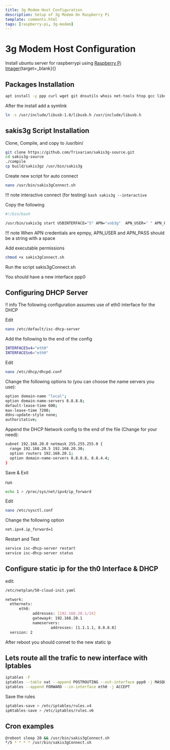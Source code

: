 ```yaml
---
title: 3g Modem Host Configuration
description: Setup of 3g Modem On Raspberry Pi
template: comments.html
tags: [raspberry-pi, 3g-modem]
---
```


# 3g Modem Host Configuration

Install ubuntu server for raspberrypi using [Raspberry Pi Imager](https://www.raspberrypi.org/software/){target=\_blank}{}

## Packages Installation

```bash
apt install -y ppp curl wget git dnsutils whois net-tools htop gcc libusb-1.0-0-dev iptables-persistent isc-dhcp-server
```

After the install add a symlink

```bash
ln -s /usr/include/libusb-1.0/libusb.h /usr/include/libusb.h
```

## sakis3g Script Installation

Clone, Compile, and copy to /usr/bin/

```bash
git clone https://github.com/Trixarian/sakis3g-source.git
cd sakis3g-source
./compile
cp build/sakis3gz /usr/bin/sakis3g
```

Create new script for auto connect

```bash
nano /usr/bin/sakis3gConnect.sh
```

!!! note
interactive connect (for testing)
`bash sakis3g --interactive `

Copy the following

```bash
#!/bin/bash

/usr/bin/sakis3g start USBINTERFACE="5" APN="vob3g"  APN_USER=" " APN_PASS=" "
```

!!! note
When APN credentials are epmpy, APN_USER and APN_PASS should be a string with a space

Add executable permissions

```bash
chmod +x sakis3gConnect.sh
```

Run the script sakis3gConnect.sh

You should have a new interface ppp0

## Configuring DHCP Server

!! info
The following configuration assumes use of eth0 interface for the DHCP

Edit

```bash
nano /etc/default/isc-dhcp-server
```

Add the following to the end of the config

```bash
INTERFACESv4="eth0"
INTERFACESv6="eth0"
```

Edit

```bash
nano /etc/dhcp/dhcpd.conf
```

Change the following options to (you can choose the name servers you use):

```bash
option domain-name "local";
option domain-name-servers 8.8.8.8;
default-lease-time 600;
max-lease-time 7200;
ddns-update-style none;
authoritative;
```

Append the DHCP Network config to the end of the file (Change for your need):

```bash
subnet 192.168.20.0 netmask 255.255.255.0 {
  range 192.168.20.5 192.168.20.30;
  option routers 192.168.20.1;
  option domain-name-servers 8.8.8.8, 8.8.4.4;
}
```

Save & Exit

run

```bash
echo 1 > /proc/sys/net/ipv4/ip_forward
```

Edit

```bash
nano /etc/sysctl.conf
```

Change the following option

```bash
net.ipv4.ip_forward=1
```

Restart and Test

```bash
service isc-dhcp-server restart
service isc-dhcp-server status
```

## Configure static ip for the th0 Interface & DHCP

edit:

```bash
/etc/netplan/50-cloud-init.yaml
```

```bash
network:
  ethernets:
      eth0:
            addresses: [192.168.20.1/24]
            gateway4: 192.168.20.1
            nameservers:
                    addresses: [1.1.1.1, 8.8.8.8]
  version: 2
```

After reboot you should connet to the new static ip

## Lets route all the trafic to new interface with Iptables

```bash
iptables -F
iptables --table nat --append POSTROUTING --out-interface ppp0 -j MASQUERADE
iptables --append FORWARD --in-interface eth0 -j ACCEPT
```

Save the rules

```bash
iptables-save > /etc/iptables/rules.v4
ip6tables-save > /etc/iptables/rules.v6
```

## Cron examples

```bash
@reboot sleep 20 && /usr/bin/sakis3gConnect.sh
*/5 * * * * /usr/bin/sakis3gConnect.sh
```
